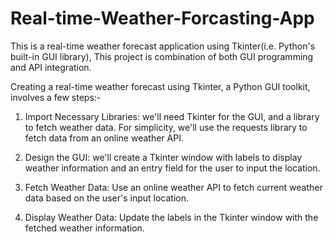 # Real-time-Weather-Forcasting-App
This is a real-time weather forecast application using Tkinter(i.e. Python's built-in GUI library), This project is combination of  both GUI programming and API integration.



Creating a real-time weather forecast using Tkinter, a Python GUI toolkit, involves a few steps:-


1. Import Necessary Libraries: we'll need Tkinter for the GUI, and a library to fetch weather data. For simplicity, we'll use the requests library to fetch data from an online weather API.

2. Design the GUI: we'll create a Tkinter window with labels to display weather information and an entry field for the user to input the location.

3. Fetch Weather Data: Use an online weather API to fetch current weather data based on the user's input location.

4. Display Weather Data: Update the labels in the Tkinter window with the fetched weather information.
